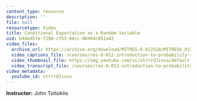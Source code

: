 ```yaml
---
content_type: resource
description: ''
file: null
resourcetype: Video
title: Conditional Expectation as a Random Variable
uid: b4ded57e-f298-cf53-84cc-06494c051a42
video_files:
  archive_url: https://archive.org/download/MITRES.6-012S18/MITRES6_012S18_L13-02_300k.mp4
  video_captions_file: /courses/res-6-012-introduction-to-probability-spring-2018/adae64221c8c5b2f91880fab864a9a0b_strrrdJivco.vtt
  video_thumbnail_file: https://img.youtube.com/vi/strrrdJivco/default.jpg
  video_transcript_file: /courses/res-6-012-introduction-to-probability-spring-2018/fcc765aa805ee5726b3cdc6dbd3057dc_strrrdJivco.pdf
video_metadata:
  youtube_id: strrrdJivco
---
```


**Instructor:** John Tsitsiklis